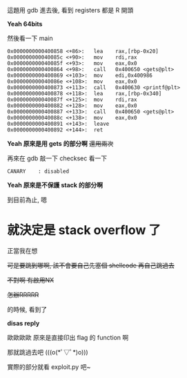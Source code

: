 這題用 gdb 進去後, 看到 registers 都是 R 開頭

**Yeah 64bits**

然後看一下 main

```
0x0000000000400858 <+86>:	lea    rax,[rbp-0x20]
0x000000000040085c <+90>:	mov    rdi,rax
0x000000000040085f <+93>:	mov    eax,0x0
0x0000000000400864 <+98>:	call   0x400650 <gets@plt>
0x0000000000400869 <+103>:	mov    edi,0x400986
0x000000000040086e <+108>:	mov    eax,0x0
0x0000000000400873 <+113>:	call   0x400630 <printf@plt>
0x0000000000400878 <+118>:	lea    rax,[rbp-0x340]
0x000000000040087f <+125>:	mov    rdi,rax
0x0000000000400882 <+128>:	mov    eax,0x0
0x0000000000400887 <+133>:	call   0x400650 <gets@plt>
0x000000000040088c <+138>:	mov    eax,0x0
0x0000000000400891 <+143>:	leave  
0x0000000000400892 <+144>:	ret
```

**Yeah 原來是用 gets 的部分啊** ~~還用兩次~~

再來在 gdb 敲一下 checksec 看一下

```
CANARY    : disabled
```

**Yeah 原來是不保護 stack 的部分啊**

到目前為止, 嗯

# 就決定是 stack overflow 了

正當我在想

~~可是要跳到哪啊, 該不會要自己先塞個 shellcode 再自己跳過去~~

~~不對啊 有啟用NX~~

~~怎辦RRRRR~~

的時候, 看到了

**disas reply**

歐歐歐歐 原來是直接印出 flag 的 function 啊

那就跳過去吧 (((o(\*ﾟ▽ﾟ\*)o)))

實際的部分就看 exploit.py 吧~



